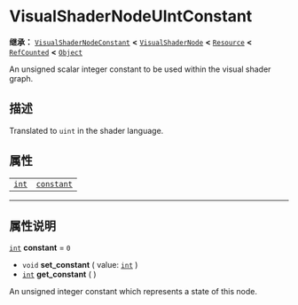<!-- ⚠ 请勿编辑本文件 ⚠ -->
<!-- 本文档使用脚本从 WeDot 引擎源码仓库生成。 -->
<!-- 生成脚本：https://github.com/WeDot-Engine/WeDot/tree/4.3/doc/tools/make_md.py； -->
<!-- 原文件：https://github.com/WeDot-Engine/WeDot/tree/4.3/doc/classes/VisualShaderNodeUIntConstant.xml。 -->

<div id="_class_visualshadernodeuintconstant"></div>

# VisualShaderNodeUIntConstant

**继承：** [`VisualShaderNodeConstant`](class_visualshadernodeconstant.md) **<** [`VisualShaderNode`](class_visualshadernode.md) **<** [`Resource`](class_resource.md) **<** [`RefCounted`](class_refcounted.md) **<** [`Object`](class_object.md)

An unsigned scalar integer constant to be used within the visual shader graph.

## 描述

Translated to `uint` in the shader language.

## 属性

|||
|:-:|:--|
| [`int`](class_int.md) | [`constant`](class_visualshadernodeuintconstant.md#class_visualshadernodeuintconstant_property_constant) | ``0`` |

<!-- rst-class:: classref-section-separator -->

---

## 属性说明

<div id="_class_visualshadernodeuintconstant_property_constant"></div>

[`int`](class_int.md) **constant** = ``0`` <div id="class_visualshadernodeuintconstant_property_constant"></div>

- `void` **set_constant** ( value: [`int`](class_int.md) )
- [`int`](class_int.md) **get_constant** ( )

An unsigned integer constant which represents a state of this node.

[^virtual]: 本方法通常需要用户覆盖才能生效。
[^const]: 本方法无副作用，不会修改该实例的任何成员变量。
[^vararg]: 本方法除了能接受在此处描述的参数外，还能够继续接受任意数量的参数。
[^constructor]: 本方法用于构造某个类型。
[^static]: 调用本方法无需实例，可直接使用类名进行调用。
[^operator]: 本方法描述的是使用本类型作为左操作数的有效运算符。
[^bitfield]: 这个值是由下列位标志构成位掩码的整数。
[^void]: 无返回值。
